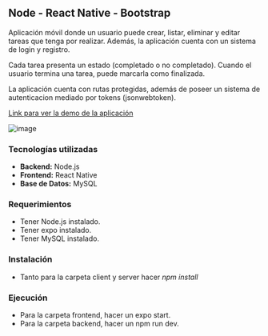 ## Node - React Native - Bootstrap

Aplicación móvil donde un usuario puede crear, listar, eliminar y editar tareas que tenga por realizar. Además, la aplicación cuenta con un sistema de login y registro.

Cada tarea presenta un estado (completado o no completado). Cuando el usuario termina una tarea, puede marcarla como finalizada.

La aplicación cuenta con rutas protegidas, además de poseer un sistema de autenticacion mediado por tokens (jsonwebtoken).

[Link para ver la demo de la aplicación](https://drive.google.com/file/d/1K9zLn2GQOS7r9Lloivx0Tip96biV_3RS/view?usp=sharing)

![image](https://user-images.githubusercontent.com/96696885/148666048-b1db50f2-15ed-4435-b33c-dec3eb1a0264.jpeg)

### Tecnologías utilizadas

- **Backend:** Node.js
- **Frontend:** React Native
- **Base de Datos:** MySQL

### Requerimientos

- Tener Node.js instalado.
- Tener expo instalado.
- Tener MySQL instalado.

### Instalación

- Tanto para la carpeta client y server hacer *npm install*

### Ejecución

- Para la carpeta frontend, hacer un expo start.
- Para la carpeta backend, hacer un npm run dev.
